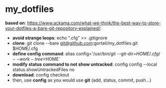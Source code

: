 # my_dotfiles

**based on**: https://www.ackama.com/what-we-think/the-best-way-to-store-your-dotfiles-a-bare-git-repository-explained/:
- **avoid strange loops**: echo ".cfg" >> .gitignore
- **clone**: git clone --bare git@github.com:gortali/my_dotfiles.git $HOME/.cfg
- **define config command**: alias config='/usr/bin/git --git-dir=$HOME/.cfg/ --work-tree=$HOME'
- **modify status command to not show untracked**: config config --local status.showUntrackedFiles no
- **download**: config checkout 
- then, use **config** as you would use **git** (add, status, commit, push...)
